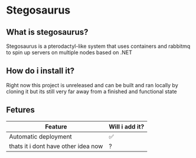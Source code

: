 # Stegosaurus
## What is stegosaurus?
Stegosaurus is a pterodactyl-like system that uses containers and rabbitmq to spin up servers on multiple nodes based on .NET
## How do i install it?
Right now this project is unreleased and can be built and ran locally by cloning it but its still very far away from a finished and functional state
## Fetures
| Feature | Will i add it?
| ------- | --------------
| Automatic deployment | ✅ 
| thats it i dont have other idea now | ?

